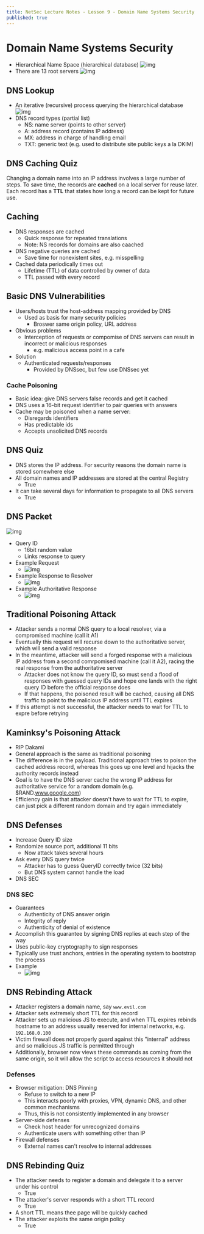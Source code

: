 ```yaml
---
title: NetSec Lecture Notes - Lesson 9 - Domain Name Systems Security
published: true
---
```


# Domain Name Systems Security
* Hierarchical Name Space (hierarchical database)
![img](../assets/content_images/omscs/netsec/L09_img1.png)
* There are 13 root servers
![img](../assets/content_images/omscs/netsec/L09_img2.png)

## DNS Lookup
* An iterative (recursive) process querying the hierarchical database
![img](../assets/content_images/omscs/netsec/L09_img3.png)
* DNS record types (partial list)
	* NS: name server (points to other server)
	* A: address record (contains IP address)
	* MX: address in charge of handling email
	* TXT: generic text (e.g. used to distribute site public keys a la DKIM)

## DNS Caching Quiz
Changing a domain name into an IP address involves a large number of steps.  To save time, the records are **cached** on a local server for reuse later.
Each record has a **TTL** that states how long a record can be kept for future use.

## Caching
* DNS responses are cached
	* Quick response for repeated translations
	* Note: NS records for domains are also caached
* DNS negative queries are cached
	* Save time for nonexistent sites, e.g. misspelling
* Cached data periodically times out
	* Lifetime (TTL) of data controlled by owner of data
	* TTL passed with every record

## Basic DNS Vulnerabilities
* Users/hosts trust the host-address mapping provided by DNS
	* Used as basis for many security policies
		* Broswer same origin policy, URL address
* Obvious problems
	* Interception of requests or compomise of DNS servers can result in incorrect or malicious responses
		* e.g. malicious access point in a cafe
* Solution
	* Authenticated requests/responses
		* Provided by DNSsec, but few use DNSsec yet

### Cache Poisoning
* Basic idea: give DNS servers false records and get it cached
* DNS uses a 16-bit request identifier to pair queries with answers
* Cache may be poisoned when a name server:
	* Disregards identifiers
	* Has predictable ids
	* Accepts unsolicited DNS records

## DNS Quiz
* DNS stores the IP address.  For security reasons the domain name is stored somewhere else
* All domain names and IP addresses are stored at the central Registry
	* True
* It can take several days for information to propagate to all DNS servers
	* True

## DNS Packet
![img](../assets/content_images/omscs/netsec/L09_img4.png)
* Query ID
	* 16bit random value
	* Links response to query
* Example Request
	* ![img](../assets/content_images/omscs/netsec/L09_img5.png)
* Example Response to Resolver
	* ![img](../assets/content_images/omscs/netsec/L09_img6.png)
* Example Authoritative Response
	* ![img](../assets/content_images/omscs/netsec/L09_img7.png)

## Traditional Poisoning Attack
* Attacker sends a normal DNS query to a local resolver, via a compromised machine (call it A1)
* Eventually this request will recurse down to the authoritative server, which will send a valid response
* In the meantime, attacker will send a forged response with a malicious IP address from a second comrpomised machine (call it A2), racing the real response from the authoritative server
	* Attacker does not know the query ID, so must send a flood of responses with guessed query IDs and hope one lands with the right query ID before the official response does
	* If that happens, the poisoned result will be cached, causing all DNS traffic to point to the malicious IP address until TTL expires
* If this attempt is not successful, the attacker needs to wait for TTL to expre before retrying

## Kaminksy's Poisoning Attack
* RIP Dakami
* General approach is the same as traditional poisoning
* The difference is in the payload.  Traditional approach tries to poison the cached address record, whereas this goes up one level and hijacks the authority records instead
* Goal is to have the DNS server cache the wrong IP address for authoritative service for a random domain (e.g. $RAND.www.google.com)
* Efficiency gain is that attacker doesn't have to wait for TTL to expire, can just pick a different random domain and try again immediately

## DNS Defenses
* Increase Query ID size
* Randomize source port, additional 11 bits
	* Now attack takes several hours
* Ask every DNS query twice
	* Attacker has to guess QueryID correctly twice (32 bits)
	* But DNS system cannot handle the load
* DNS SEC

### DNS SEC
* Guarantees
	* Authenticity of DNS answer origin
	* Integrity of reply
	* Authenticity of denial of existence
* Accomplish this guarantee by signing DNS replies at each step of the way
* Uses public-key cryptography to sign responses
* Typically use trust anchors, entries in the operating system to bootstrap the process
* Example
	* ![img](../assets/content_images/omscs/netsec/L09_img8.png)

## DNS Rebinding Attack
* Attacker registers a domain name, say `www.evil.com`
* Attacker sets extremely short TTL for this record
* Attacker sets up malicious JS to execute, and when TTL expires rebinds hostname to an address usually reserved for internal networks, e.g. `192.168.0.100`
* Victim firewall does not properly guard against this "internal" address and so malicious JS traffic is permitted through
* Additionally, browser now views these commands as coming from the same origin, so it will allow the script to access resources it should not

### Defenses
* Browser mitigation: DNS Pinning
	* Refuse to switch to a new IP 
	* This interacts poorly with proxies, VPN, dynamic DNS, and other common mechanisms
	* Thus, this is not consistently implemented in any browser
* Server-side defenses
	* Check host header for unrecognized domains
	* Authenticate users with something other than IP
* Firewall defenses
	* External names can't resolve to internal addresses

## DNS Rebinding Quiz
* The attacker needs to register a domain and delegate it to a server  under his control
	* True
* The attacker's server responds with a short TTL record
	* True
* A short TTL means thee page will be quickly cached
* The attacker exploits the same origin policy
	* True
